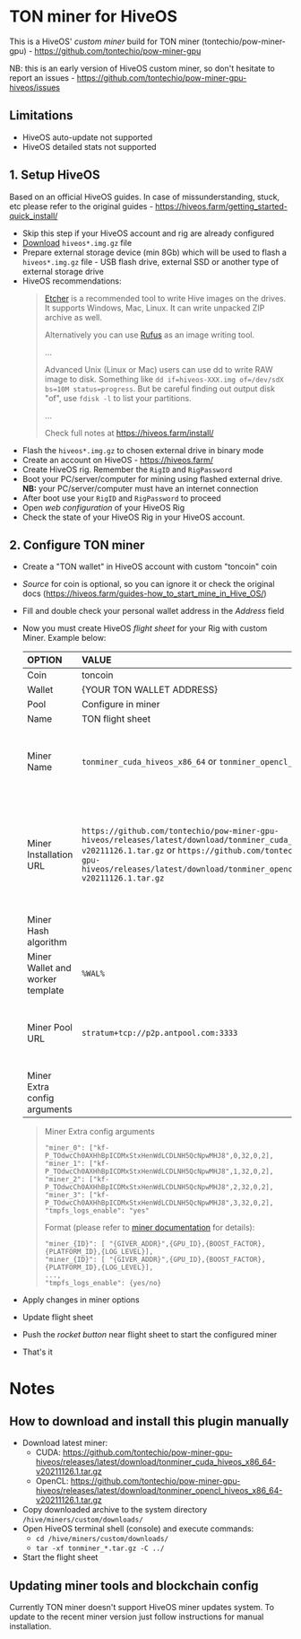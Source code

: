 # TON miner for HiveOS

This is a HiveOS' *custom miner* build for TON miner (tontechio/pow-miner-gpu) - https://github.com/tontechio/pow-miner-gpu

NB: this is an early version of HiveOS custom miner, so don't hesitate to report an issues - https://github.com/tontechio/pow-miner-gpu-hiveos/issues

## Limitations

- HiveOS auto-update not supported
- HiveOS detailed stats not supported

## 1. Setup HiveOS

Based on an official HiveOS guides. In case of missunderstanding, stuck, etc please refer to the original guides - https://hiveos.farm/getting_started-quick_install/

* Skip this step if your HiveOS account and rig are already configured
* [Download](https://download.hiveos.farm/latest/) `hiveos*.img.gz` file
* Prepare external storage device (min 8Gb) which will be used to flash a `hiveos*.img.gz` file - USB flash drive, external SSD or another type of external storage drive
* HiveOS recommendations: 
  > [Etcher](https://www.balena.io/etcher/) is a recommended tool to write Hive images on the drives. It supports Windows, Mac, Linux. It can write unpacked ZIP archive as well.
  > 
  > Alternatively you can use [Rufus](https://rufus.akeo.ie/) as an image writing tool.
  > 
  > ...
  > 
  > Advanced Unix (Linux or Mac) users can use dd to write RAW image to disk. Something like `dd if=hiveos-XXX.img of=/dev/sdX bs=10M status=progress`. But be careful finding out output disk "of", use `fdisk -l` to list your partitions.
  > 
  > ...
  > 
  > Check full notes at https://hiveos.farm/install/
* Flash the `hiveos*.img.gz` to chosen external drive in binary mode
* Create an account on HiveOS - https://hiveos.farm/
* Create HiveOS rig. Remember the `RigID` and `RigPassword`
* Boot your PC/server/computer for mining using flashed external drive. **NB:** your PC/server/computer must have an internet connection
* After boot use your `RigID` and `RigPassword` to proceed
* Open *web configuration* of your HiveOS Rig
* Check the *<online>* state of your HiveOS Rig in your HiveOS account.

## 2. Configure TON miner

* Create a "TON wallet" in HiveOS account with custom "toncoin" coin
* *Source* for coin is optional, so you can ignore it or check the original docs (https://hiveos.farm/guides-how_to_start_mine_in_Hive_OS/)
* Fill and double check your personal wallet address in the *Address* field
* Now you must create HiveOS *flight sheet* for your Rig with custom Miner. Example below:

  | OPTION | VALUE | COMMENT |
  |:----------|:------|:--------| 
  Coin | toncoin
  Wallet | {YOUR TON WALLET ADDRESS}
  Pool | Configure in miner | 
  Name | TON flight sheet
  Miner Name | `tonminer_cuda_hiveos_x86_64` or `tonminer_opencl_hiveos_x86_64` | Generated automatically based on *Miner Installation URL* below
  Miner Installation URL | `https://github.com/tontechio/pow-miner-gpu-hiveos/releases/latest/download/tonminer_cuda_hiveos_x86_64-v20211126.1.tar.gz` or `https://github.com/tontechio/pow-miner-gpu-hiveos/releases/latest/download/tonminer_opencl_hiveos_x86_64-v20211126.1.tar.gz` | Depends on your GPU device. Choose *cuda* version for Nvidia GPU and *opencl* version for AMD GPU
  Miner Hash algorithm | | No value (empty)
  Miner Wallet and worker template | `%WAL%` | Only wallet number for easy script mechanics
  Miner Pool URL | `stratum+tcp://p2p.antpool.com:3333` | Keep the default value, this value is not used by TON miner
  Miner Extra config arguments | | *see below*
  >  Miner Extra config arguments
  > ```
  > "miner_0": ["kf-P_TOdwcCh0AXHhBpICDMxStxHenWdLCDLNH5QcNpwMHJ8",0,32,0,2],
  > "miner_1": ["kf-P_TOdwcCh0AXHhBpICDMxStxHenWdLCDLNH5QcNpwMHJ8",1,32,0,2],
  > "miner_2": ["kf-P_TOdwcCh0AXHhBpICDMxStxHenWdLCDLNH5QcNpwMHJ8",2,32,0,2],
  > "miner_3": ["kf-P_TOdwcCh0AXHhBpICDMxStxHenWdLCDLNH5QcNpwMHJ8",3,32,0,2],
  > "tmpfs_logs_enable": "yes"
  > ```
  > 
  > Format (please refer to [miner documentation](https://github.com/tontechio/pow-miner-gpu) for details):
  > ```
  > "miner_{ID}": [ "{GIVER_ADDR}",{GPU_ID},{BOOST_FACTOR},{PLATFORM_ID},{LOG_LEVEL}],
  > "miner_{ID}": [ "{GIVER_ADDR}",{GPU_ID},{BOOST_FACTOR},{PLATFORM_ID},{LOG_LEVEL}],
  > ...,
  > "tmpfs_logs_enable": {yes/no}
  > ```

* Apply changes in miner options
* Update flight sheet
* Push the *rocket button* near flight sheet to start the configured miner
* That's it

# Notes

## How to download and install this plugin manually

* Download latest miner:
  - CUDA: https://github.com/tontechio/pow-miner-gpu-hiveos/releases/latest/download/tonminer_cuda_hiveos_x86_64-v20211126.1.tar.gz
  - OpenCL: https://github.com/tontechio/pow-miner-gpu-hiveos/releases/latest/download/tonminer_opencl_hiveos_x86_64-v20211126.1.tar.gz
* Copy downloaded archive to the system directory `/hive/miners/custom/downloads/`
* Open HiveOS terminal shell (console) and execute commands:
  - `cd /hive/miners/custom/downloads/`
  - `tar -xf tonminer_*.tar.gz -C ../`
* Start the flight sheet

## Updating miner tools and blockchain config

Currently TON miner doesn't support HiveOS miner updates system. To update to the recent miner version just follow instructions for manual installation.
  
  
  

